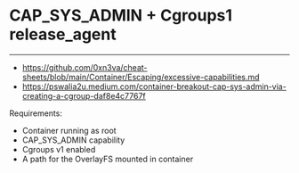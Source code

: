 # CAP_SYS_ADMIN + Cgroups1 release_agent
----------------------------------------
- https://github.com/0xn3va/cheat-sheets/blob/main/Container/Escaping/excessive-capabilities.md
- https://pswalia2u.medium.com/container-breakout-cap-sys-admin-via-creating-a-cgroup-daf8e4c7767f

Requirements:
- Container running as root
- CAP_SYS_ADMIN capability
- Cgroups v1 enabled
- A path for the OverlayFS mounted in container
